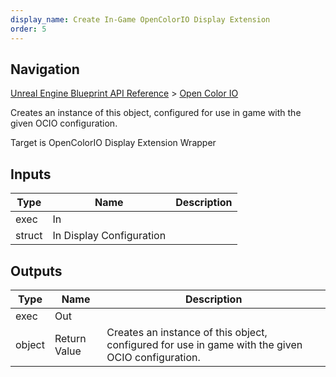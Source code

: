 ```yaml
---
display_name: Create In-Game OpenColorIO Display Extension
order: 5
---
```

## Navigation

[Unreal Engine Blueprint API Reference](https://dev.epicgames.com/documentation/en-us/unreal-engine/BlueprintAPI) > [Open Color IO](https://dev.epicgames.com/documentation/en-us/unreal-engine/BlueprintAPI/OpenColorIO)

Creates an instance of this object, configured for use in game with the given OCIO configuration.

Target is OpenColorIO Display Extension Wrapper

## Inputs

| Type | Name | Description |
| --- | --- | --- |
| exec | In |  |
| struct | In Display Configuration |  |

## Outputs

| Type | Name | Description |
| --- | --- | --- |
| exec | Out |  |
| object | Return Value | Creates an instance of this object, configured for use in game with the given OCIO configuration. |
